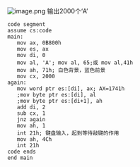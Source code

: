 ![image.png](https://cdn.nlark.com/yuque/0/2021/png/12362661/1617107665006-67dbfd17-b535-4320-a239-bd1fb3b926f8.png#align=left&display=inline&height=534&margin=%5Bobject%20Object%5D&name=image.png&originHeight=1067&originWidth=1390&size=290138&status=done&style=none&width=695)
输出2000个‘A’
```
code segment
assume cs:code
main:
   mov ax, 0B800h
   mov es, ax
   mov di, 0
   mov al, 'A'; mov al, 65;或 mov al,41h
   mov ah, 71h; 白色背景，蓝色前景
   mov cx, 2000
again:
   mov word ptr es:[di], ax; AX=1741h
   ;mov byte ptr es:[di], al
   ;mov byte ptr es:[di+1], ah
   add di, 2
   sub cx, 1
   jnz again
   mov ah, 1
   int 21h; 键盘输入，起到等待敲键的作用
   mov ah, 4Ch
   int 21h
code ends
end main
```
